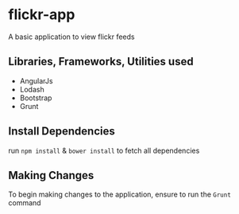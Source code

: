 # flickr-app
A basic application to view flickr feeds

## Libraries, Frameworks, Utilities used
* AngularJs
* Lodash
* Bootstrap
* Grunt

## Install Dependencies
run `npm install` & `bower install` to fetch all dependencies

## Making Changes
To begin making changes to the application, ensure to run the `Grunt` command
